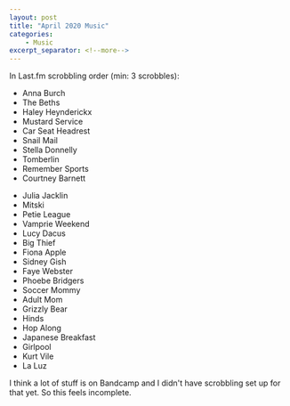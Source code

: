 ```yaml
---
layout: post
title: "April 2020 Music"
categories:
    - Music
excerpt_separator: <!--more-->
---
```

In Last.fm scrobbling order (min: 3 scrobbles):

- Anna Burch
- The Beths
- Haley Heynderickx
- Mustard Service
- Car Seat Headrest
- Snail Mail
- Stella Donnelly
- Tomberlin
- Remember Sports
- Courtney Barnett
<!--more-->
- Julia Jacklin
- Mitski
- Petie League
- Vamprie Weekend
- Lucy Dacus
- Big Thief
- Fiona Apple
- Sidney Gish
- Faye Webster
- Phoebe Bridgers
- Soccer Mommy
- Adult Mom
- Grizzly Bear
- Hinds
- Hop Along
- Japanese Breakfast
- Girlpool
- Kurt Vile
- La Luz

I think a lot of stuff is on Bandcamp and I didn't have scrobbling set up for that yet. So this feels incomplete.